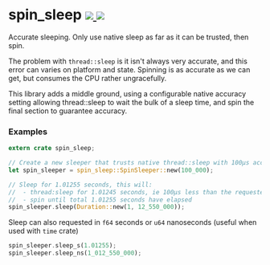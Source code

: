 spin_sleep
<a href="https://crates.io/crates/spin_sleep">
  <img src="http://img.shields.io/crates/v/spin_sleep.svg">
</a>
<a href="https://docs.rs/spin_sleep">
  <img src="https://docs.rs/spin_sleep/badge.svg">
</a>
==========
Accurate sleeping. Only use native sleep as far as it can be trusted, then spin.

The problem with `thread::sleep` is it isn't always very accurate, and this error can varies
on platform and state. Spinning is as accurate as we can get, but consumes the CPU
rather ungracefully.

This library adds a middle ground, using a configurable native accuracy setting allowing
thread::sleep to wait the bulk of a sleep time, and spin the final section to guarantee
accuracy.

### Examples
```rust
extern crate spin_sleep;

// Create a new sleeper that trusts native thread::sleep with 100μs accuracy
let spin_sleeper = spin_sleep::SpinSleeper::new(100_000);

// Sleep for 1.01255 seconds, this will:
//  - thread:sleep for 1.01245 seconds, ie 100μs less than the requested duration
//  - spin until total 1.01255 seconds have elapsed
spin_sleeper.sleep(Duration::new(1, 12_550_000));
```

Sleep can also requested in `f64` seconds or `u64` nanoseconds
(useful when used with `time` crate)

```rust
spin_sleeper.sleep_s(1.01255);
spin_sleeper.sleep_ns(1_012_550_000);
```
